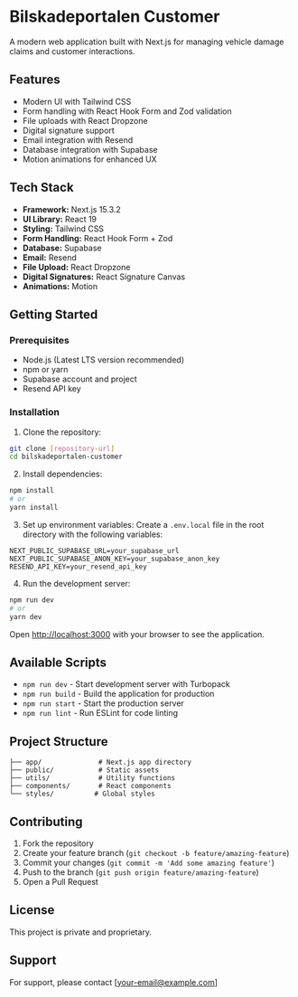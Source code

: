 # Bilskadeportalen Customer

A modern web application built with Next.js for managing vehicle damage claims and customer interactions.

## Features

- Modern UI with Tailwind CSS
- Form handling with React Hook Form and Zod validation
- File uploads with React Dropzone
- Digital signature support
- Email integration with Resend
- Database integration with Supabase
- Motion animations for enhanced UX

## Tech Stack

- **Framework:** Next.js 15.3.2
- **UI Library:** React 19
- **Styling:** Tailwind CSS
- **Form Handling:** React Hook Form + Zod
- **Database:** Supabase
- **Email:** Resend
- **File Upload:** React Dropzone
- **Digital Signatures:** React Signature Canvas
- **Animations:** Motion

## Getting Started

### Prerequisites

- Node.js (Latest LTS version recommended)
- npm or yarn
- Supabase account and project
- Resend API key

### Installation

1. Clone the repository:

```bash
git clone [repository-url]
cd bilskadeportalen-customer
```

2. Install dependencies:

```bash
npm install
# or
yarn install
```

3. Set up environment variables:
   Create a `.env.local` file in the root directory with the following variables:

```env
NEXT_PUBLIC_SUPABASE_URL=your_supabase_url
NEXT_PUBLIC_SUPABASE_ANON_KEY=your_supabase_anon_key
RESEND_API_KEY=your_resend_api_key
```

4. Run the development server:

```bash
npm run dev
# or
yarn dev
```

Open [http://localhost:3000](http://localhost:3000) with your browser to see the application.

## Available Scripts

- `npm run dev` - Start development server with Turbopack
- `npm run build` - Build the application for production
- `npm run start` - Start the production server
- `npm run lint` - Run ESLint for code linting

## Project Structure

```
├── app/              # Next.js app directory
├── public/           # Static assets
├── utils/            # Utility functions
├── components/       # React components
└── styles/          # Global styles
```

## Contributing

1. Fork the repository
2. Create your feature branch (`git checkout -b feature/amazing-feature`)
3. Commit your changes (`git commit -m 'Add some amazing feature'`)
4. Push to the branch (`git push origin feature/amazing-feature`)
5. Open a Pull Request

## License

This project is private and proprietary.

## Support

For support, please contact [your-email@example.com]
